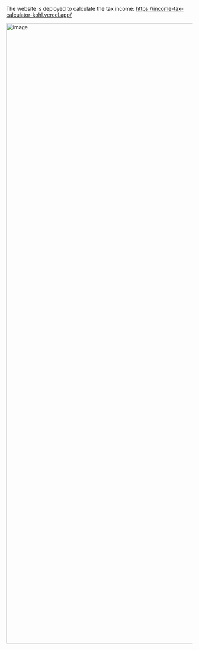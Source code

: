 The website is deployed to calculate the tax income: https://income-tax-calculator-kohl.vercel.app/

<img width="1671" alt="image" src="https://github.com/user-attachments/assets/0ae23eeb-892e-4bc5-b9d5-ae76a533b012" />
